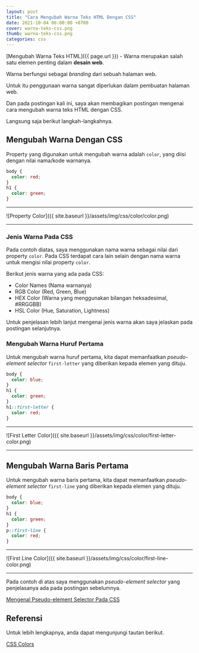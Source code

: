 ```yaml
---
layout: post
title: "Cara Mengubah Warna Teks HTML Dengan CSS"
date: 2021-10-04 06:00:00 +0700
cover: warna-teks-css.png
thumb: warna-teks-css.png
categories: css
---
```


[Mengubah Warna Teks HTML]({{ page.url }}) - Warna merupakan salah satu elemen penting dalam __desain web__.

Warna berfungsi sebagai *branding* dari sebuah halaman web.

Untuk itu penggunaan warna sangat diperlukan dalam pembuatan halaman web.

Dan pada postingan kali ini, saya akan membagikan postingan mengenai cara mengubah warna teks HTML dengan CSS.

Langsung saja berikut langkah-langkahnya.

## Mengubah Warna Dengan CSS

Property yang digunakan untuk mengubah warna adalah `color`, yang diisi dengan nilai nama/kode warnanya.

```css
body {
  color: red;
}
h1 {
  color: green;
}
```

***

![Property Color]({{ site.baseurl }}/assets/img/css/color/color.png)

***

### Jenis Warna Pada CSS

Pada contoh diatas, saya menggunakan nama warna sebagai nilai dari property `color`. Pada CSS terdapat cara lain selain dengan nama warna untuk mengisi nilai property `color`.

Berikut jenis warna yang ada pada CSS:

* Color Names (Nama warnanya)
* RGB Color (Red, Green, Blue)
* HEX Color (Warna yang menggunakan bilangan heksadesimal, #RRGGBB)
* HSL Color (Hue, Saturation, Lightness)

Untuk penjelasan lebih lanjut mengenai jenis warna akan saya jelaskan pada postingan selanjutnya.

### Mengubah Warna Huruf Pertama

Untuk mengubah warna huruf pertama, kita dapat memanfaatkan _pseudo-element selector_ `first-letter` yang diberikan kepada elemen yang dituju.

```css
body {
  color: blue;
}
h1 {
  color: green;
}
h1::first-letter {
  color: red;
}
```

***

![First Letter Color]({{ site.baseurl }}/assets/img/css/color/first-letter-color.png)

***

## Mengubah Warna Baris Pertama

Untuk mengubah warna baris pertama, kita dapat memanfaatkan _pseudo-element selector_ `first-line` yang diberikan kepada elemen yang dituju.

```css
body {
  color: blue;
}
h1 {
  color: green;
}
p::first-line {
  color: red;
}
```

***

![First Line Color]({{ site.baseurl }}/assets/img/css/color/first-line-color.png)

***

Pada contoh di atas saya menggunakan _pseudo-element selector_ yang penjelasanya ada pada postingan sebelumnya.

[Mengenal Pseudo-element Selector Pada CSS](https://www.narakode.com/mengenal-pseudo-element-css)

## Referensi

Untuk lebih lengkapnya, anda dapat mengunjungi tautan berikut.

<a href="https://www.w3schools.com/css/css_colors.asp" target="_blank">CSS Colors</a>